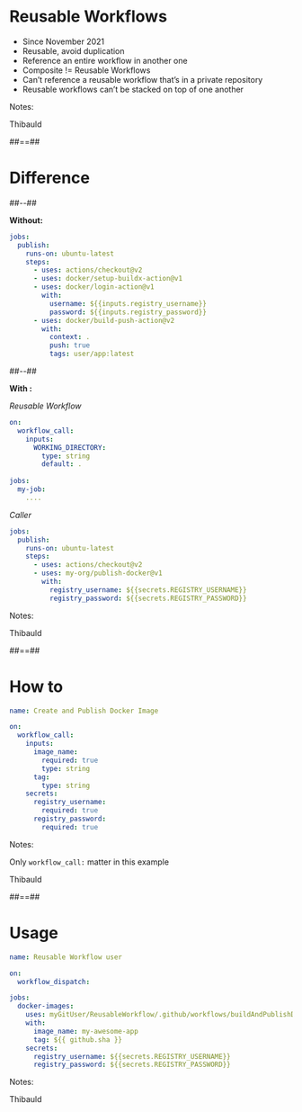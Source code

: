 <!-- .slide: -->

# Reusable Workflows

- Since November 2021
- Reusable, avoid duplication 
- Reference an entire workflow in another one
- Composite != Reusable Workflows
- Can’t reference a reusable workflow that’s in a private repository
- Reusable workflows can’t be stacked on top of one another

Notes:

Thibauld

##==## 
<!-- .slide: class="two-column-layout with-code"-->
# Difference 

##--##

**Without:**

```yaml
jobs:
  publish:
    runs-on: ubuntu-latest
    steps:
      - uses: actions/checkout@v2
      - uses: docker/setup-buildx-action@v1
      - uses: docker/login-action@v1
        with:
          username: ${{inputs.registry_username}}
          password: ${{inputs.registry_password}}
      - uses: docker/build-push-action@v2
        with:
          context: .
          push: true
          tags: user/app:latest
```

##--##

**With :**

*Reusable Workflow*
```yaml
on:
  workflow_call:
    inputs:
      WORKING_DIRECTORY:
        type: string
        default: .
        
jobs:
  my-job:
    ....
```

_Caller_

```yaml
jobs:
  publish:
    runs-on: ubuntu-latest
    steps:
      - uses: actions/checkout@v2
      - uses: my-org/publish-docker@v1
        with:
          registry_username: ${{secrets.REGISTRY_USERNAME}}
          registry_password: ${{secrets.REGISTRY_PASSWORD}}
```

Notes:

Thibauld

##==##
<!-- .slide: class="with-code"-->
# How to

```yaml
name: Create and Publish Docker Image

on:
  workflow_call:
    inputs:
      image_name:
        required: true
        type: string
      tag: 
        type: string
    secrets:
      registry_username:
        required: true
      registry_password:
        required: true
```

Notes: 

Only `workflow_call:` matter in this example

Thibauld

##==##
<!-- .slide: class="with-code"-->
# Usage

```yaml 
name: Reusable Workflow user

on:
  workflow_dispatch:

jobs:
  docker-images:
    uses: myGitUser/ReusableWorkflow/.github/workflows/buildAndPublishDockerImage.yml@main 
    with:
      image_name: my-awesome-app
      tag: ${{ github.sha }}
    secrets:
      registry_username: ${{secrets.REGISTRY_USERNAME}}
      registry_password: ${{secrets.REGISTRY_PASSWORD}}
```

Notes:

Thibauld